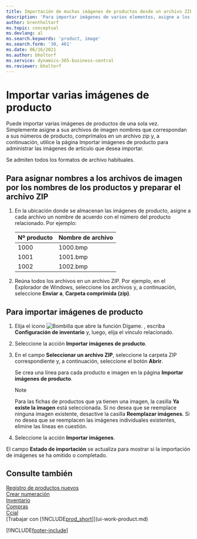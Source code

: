```yaml
---
title: Importación de muchas imágenes de productos desde un archivo ZIP
description: 'Para importar imágenes de varios elementos, asigne a los archivos de imágenes nombres correspondientes a los números de los productos, comprímalos en un archivo ZIP y utilice la página Importar imágenes de producto.'
author: brentholtorf
ms.topic: conceptual
ms.devlang: al
ms.search.keywords: 'product, image'
ms.search.form: '30, 461'
ms.date: 06/16/2021
ms.author: bholtorf
ms.service: dynamics-365-business-central
ms.reviewer: bholtorf
---
```

# <a name="import-multiple-item-pictures"></a>Importar varias imágenes de producto
Puede importar varias imágenes de productos de una sola vez. Simplemente asigne a sus archivos de imagen nombres que correspondan a sus números de producto, comprímalos en un archivo zip y, a continuación, utilice la página Importar imágenes de producto para administrar las imágenes de artículo que desea importar.

Se admiten todos los formatos de archivo habituales.

## <a name="to-name-picture-files-by-the-item-names-and-prepare-the-zip-file"></a>Para asignar nombres a los archivos de imagen por los nombres de los productos y preparar el archivo ZIP
1. En la ubicación donde se almacenan las imágenes de producto, asigne a cada archivo un nombre de acuerdo con el número del producto relacionado. Por ejemplo:

    |Nº producto|Nombre de archivo|
    |-|-|
    |1000|1000.bmp|
    |1001|1001.bmp|
    |1002|1002.bmp|

2. Reúna todos los archivos en un archivo ZIP. Por ejemplo, en el Explorador de Windows, seleccione los archivos y, a continuación, seleccione **Enviar a**, **Carpeta comprimida (zip)**.     

## <a name="to-import-item-pictures"></a>Para importar imágenes de producto
1. Elija el icono ![Bombilla que abre la función Dígame.](media/ui-search/search_small.png "Dígame qué desea hacer") , escriba **Configuración de inventario** y, luego, elija el vínculo relacionado.
2. Seleccione la acción **Importar imágenes de producto**.
3. En el campo **Seleccionar un archivo ZIP**, seleccione la carpeta ZIP correspondiente y, a continuación, seleccione el botón **Abrir**.

    Se crea una línea para cada producto e imagen en la página **Importar imágenes de producto**.

    > [!NOTE]
    > Para las fichas de productos que ya tienen una imagen, la casilla **Ya existe la imagen** está seleccionada. Si no desea que se reemplace ninguna imagen existente, desactive la casilla **Reemplazar imágenes**. Si no desea que se reemplacen las imágenes individuales existentes, elimine las líneas en cuestión.

3. Seleccione la acción **Importar imágenes**.

El campo **Estado de importación** se actualiza para mostrar si la importación de imágenes se ha omitido o completado.       

## <a name="see-also"></a>Consulte también
[Registro de productos nuevos](inventory-how-register-new-items.md)  
[Crear numeración](ui-create-number-series.md)  
[Inventario](inventory-manage-inventory.md)  
[Compras](purchasing-manage-purchasing.md)  
[Ccial](sales-manage-sales.md)  
[Trabajar con [!INCLUDE[prod_short](includes/prod_short.md)]](ui-work-product.md)


[!INCLUDE[footer-include](includes/footer-banner.md)]
